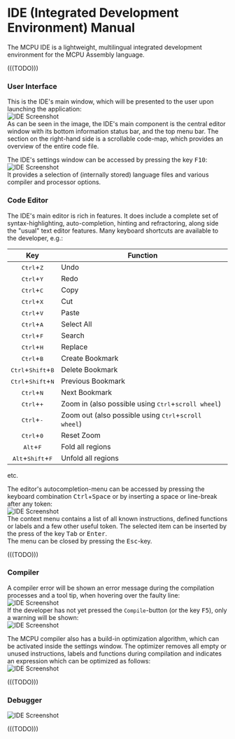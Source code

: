 # IDE (Integrated Development Environment) Manual

The MCPU IDE is a lightweight, multilingual integrated development environment for the MCPU Assembly language.

(((TODO)))

### User Interface

This is the IDE's main window, which will be presented to the user upon launching the application:
<br/>
![][ide01]
<br/>
As can be seen in the image, the IDE's main component is the central editor window with its bottom information status bar, and the top menu bar. The section on the right-hand side is a scrollable code-map, which provides an overview of the entire code file.

The IDE's settings window can be accessed by pressing the key <kbd>F10</kbd>:
<br/>
![][ide02]
<br/>
It provides a selection of (internally stored) language files and various compiler and processor options.

### Code Editor

The IDE's main editor is rich in features. It does include a complete set of syntax-highlighting, auto-completion, hinting and refractoring, along side the "usual" text editor features.
Many keyboard shortcuts are available to the developer, e.g.:

Key | Function
:--:|----------
<kbd>Ctrl</kbd>+<kbd>Z</kbd> | Undo
<kbd>Ctrl</kbd>+<kbd>Y</kbd> | Redo
<kbd>Ctrl</kbd>+<kbd>C</kbd> | Copy
<kbd>Ctrl</kbd>+<kbd>X</kbd> | Cut
<kbd>Ctrl</kbd>+<kbd>V</kbd> | Paste
<kbd>Ctrl</kbd>+<kbd>A</kbd> | Select All
<kbd>Ctrl</kbd>+<kbd>F</kbd> | Search
<kbd>Ctrl</kbd>+<kbd>H</kbd> | Replace
<kbd>Ctrl</kbd>+<kbd>B</kbd> | Create Bookmark
<kbd>Ctrl</kbd>+<kbd>Shift</kbd>+<kbd>B</kbd> | Delete Bookmark
<kbd>Ctrl</kbd>+<kbd>Shift</kbd>+<kbd>N</kbd> | Previous Bookmark
<kbd>Ctrl</kbd>+<kbd>N</kbd> | Next Bookmark
<kbd>Ctrl</kbd>+<kbd>+</kbd> | Zoom in (also possible using <kbd>Ctrl</kbd>+`scroll wheel`)
<kbd>Ctrl</kbd>+<kbd>-</kbd> | Zoom out (also possible using <kbd>Ctrl</kbd>+`scroll wheel`)
<kbd>Ctrl</kbd>+<kbd>0</kbd> | Reset Zoom
<kbd>Alt</kbd>+<kbd>F</kbd> | Fold all regions
<kbd>Alt</kbd>+<kbd>Shift</kbd>+<kbd>F</kbd> | Unfold all regions
etc.

The editor's autocompletion-menu can be accessed by pressing the keyboard combination <kbd>Ctrl</kbd>+<kbd>Space</kbd> or by inserting a space or line-break after any token:
<br/>
![][ide04]
<br/>
The context menu contains a list of all known instructions, defined functions or labels and a few other useful token. The selected item can be inserted by the press of the key <kbd>Tab</kbd> or <kbd>Enter</kbd>.  
The menu can be closed by pressing the <kbd>Esc</kbd>-key.

(((TODO)))

### Compiler

A compiler error will be shown an error message during the compilation processes and a tool tip, when hovering over the faulty line:
<br/>
![][ide05]
<br/>
If the developer has not yet pressed the `Compile`-button (or the key <kbd>F5</kbd>), only a warning will be shown:
<br/>
![][ide07]
<br/>

The MCPU compiler also has a build-in optimization algorithm, which can be activated inside the settings window. The optimizer removes all empty or unused instructions, labels and functions during compilation and indicates an expression which can be optimized as follows:
<br/>
![][ide06]
<br/>

(((TODO)))

### Debugger

![][ide03]

(((TODO)))




[ide01]: ./ide-01.png "IDE Screenshot"
[ide02]: ./ide-02.png "IDE Screenshot"
[ide03]: ./ide-03.png "IDE Screenshot"
[ide04]: ./ide-04.png "IDE Screenshot"
[ide05]: ./ide-05.png "IDE Screenshot"
[ide06]: ./ide-06.png "IDE Screenshot"
[ide07]: ./ide-07.png "IDE Screenshot"
[ide08]: ./ide-08.png "IDE Screenshot"
[ide09]: ./ide-09.png "IDE Screenshot"
